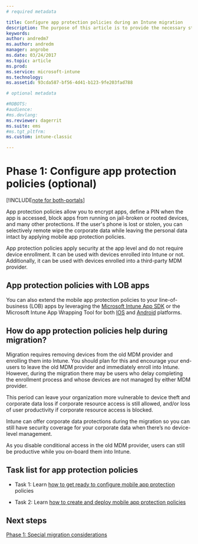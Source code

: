 ```yaml
---
# required metadata

title: Configure app protection policies during an Intune migration 
description: The purpose of this article is to provide the necessary steps to set up app protection policies during an Intune migration.
keywords:
author: andredm7
ms.author: andredm
manager: angrobe
ms.date: 03/24/2017
ms.topic: article
ms.prod:
ms.service: microsoft-intune
ms.technology:
ms.assetid: 93cda587-bf56-4d41-b123-9fe203fad788

# optional metadata

#ROBOTS:
#audience:
#ms.devlang:
ms.reviewer: dagerrit
ms.suite: ems
#ms.tgt_pltfrm:
ms.custom: intune-classic

---
```


# Phase 1: Configure app protection policies (optional)

[!INCLUDE[note for both-portals](./includes/note-for-both-portals.md)]

App protection policies allow you to encrypt apps, define a PIN when the app is accessed, block apps from running on jail-broken or rooted devices, and many other protections. If the user's phone is lost or stolen, you can selectively remote wipe the corporate data while leaving the personal data intact by applying mobile app protection policies.

App protection policies apply security at the app level and do not require device enrollment. It can be used with devices enrolled into Intune or not. Additionally, it can be used with devices enrolled into a third-party MDM provider.

## App protection policies with LOB apps

You can also extend the mobile app protection policies to your line-of-business (LOB) apps by leveraging the [Microsoft Intune App SDK](/intune-classic/deploy-use/use-the-sdk-to-enable-apps-for-mobile-application-management) or the Microsoft Intune App Wrapping Tool for both [IOS](https://www.microsoft.com/download/details.aspx?id=45218&751be11f-ede8-5a0c-058c-2ee190a24fa6=True) and [Android](https://www.microsoft.com/download/details.aspx?id=47267) platforms.

## How do app protection policies help during migration?

Migration requires removing devices from the old MDM provider and enrolling them into Intune. You should plan for this and encourage your end-users to leave the old MDM provider and immediately enroll into Intune. However, during the migration there may be users who delay completing the enrollment process and whose devices are not managed by either MDM provider.

This period can leave your organization more vulnerable to device theft and corporate data loss if corporate resource access is still allowed, and/or loss of user productivity if corporate resource access is blocked.

Intune can offer corporate data protections during the migration so you can still have security coverage for your corporate data when there’s no device-level management.

As you disable conditional access in the old MDM provider, users can still be productive while you on-board them into Intune.

## Task list for app protection policies

-   Task 1: Learn [how to get ready to configure mobile app protection](/intune-classic/deploy-use/get-ready-to-configure-mobile-app-management-policies-with-microsoft-intune) policies

-   Task 2: Learn [how to create and deploy mobile app protection policies](/intune-classic/deploy-use/create-and-deploy-mobile-app-management-policies-with-microsoft-intune)

## Next steps 

[Phase 1: Special migration considerations](migration-guide-considerations.md)
